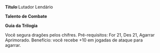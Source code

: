 **Titulo**:Lutador Lendário

**Talento de Combate**

**Guia da Trilogia**

 Você segura dragões pelos chifres. Pré-requisitos: For 21, Des 21, Agarrar Aprimorado. Benefício: você recebe +10 em jogadas de ataque para agarrar.